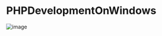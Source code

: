 # PHPDevelopmentOnWindows

![image](https://user-images.githubusercontent.com/7895269/74162228-046f6200-4c29-11ea-93a0-bc2dcb93d5a9.png)
